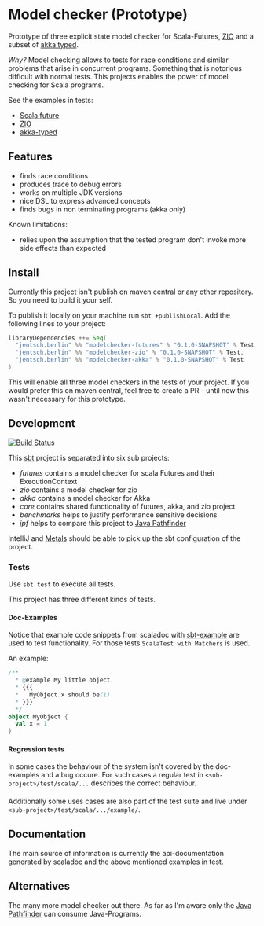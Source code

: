 # Model checker (Prototype)

Prototype of three explicit state model checker for Scala-Futures, [ZIO](https://zio.dev) and a subset of [akka typed](https://doc.akka.io/docs/akka/current/typed/index.html).

*Why?* Model checking allows to tests for race conditions and similar problems that arise in concurrent programs.
Something that is notorious difficult with normal tests.
This projects enables the power of model checking for Scala programs.

See the examples in tests:
* [Scala future](https://github.com/Jentsch/modelchecker/tree/master/futures/src/test/scala/berlin/jentsch/modelchecker/futures/example)
* [ZIO](https://github.com/Jentsch/modelchecker/tree/master/zio/src/test/scala/zio/modelchecker/example)
* [akka-typed](https://github.com/Jentsch/modelchecker/tree/master/akka/src/test/scala/berlin/jentsch/modelchecker/akka/example)

## Features

* finds race conditions
* produces trace to debug errors
* works on multiple JDK versions
* nice DSL to express advanced concepts
* finds bugs in non terminating programs (akka only)

Known limitations:

* relies upon the assumption that the tested program don't invoke more side effects than expected

## Install

Currently this project isn't publish on maven central or any other repository.
So you need to build it your self.

To publish it locally on your machine run `sbt +publishLocal`.
Add the following lines to your project:

```sbt
libraryDependencies ++= Seq(
  "jentsch.berlin" %% "modelchecker-futures" % "0.1.0-SNAPSHOT" % Test,
  "jentsch.berlin" %% "modelchecker-zio" % "0.1.0-SNAPSHOT" % Test,
  "jentsch.berlin" %% "modelchecker-akka" % "0.1.0-SNAPSHOT" % Test
)
```

This will enable all three model checkers in the tests of your project.
If you would prefer this on maven central, feel free to create a PR - until now this wasn't necessary for this prototype.

## Development

[![Build Status](https://travis-ci.org/Jentsch/modelchecker.svg?branch=master)](https://travis-ci.org/Jentsch/modelchecker)

This [sbt](https://www.scala-sbt.org/) project is separated into six sub projects:

* *futures* contains a model checker for scala Futures and their ExecutionContext
* *zio* contains a model checker for zio
* *akka* contains a model checker for Akka
* *core* contains shared functionality of futures, akka, and zio project
* *benchmarks* helps to justify performance sensitive decisions
* *jpf* helps to compare this project to [Java Pathfinder](https://github.com/javapathfinder/jpf-core)

IntelliJ and [Metals](https://scalameta.org/metals/) should be able to pick up the sbt configuration of the project.

### Tests

Use `sbt test` to execute all tests.

This project has three different kinds of tests.

#### Doc-Examples

Notice that example code snippets from scaladoc with [sbt-example](https://github.com/ThoughtWorksInc/sbt-example) are used to test functionality.
For those tests `ScalaTest with Matchers` is used.

An example:

```scala
/**
  * @example My little object. 
  * {{{
  *   MyObject.x should be(1)
  * }}}
  */
object MyObject {
  val x = 1
}
```

#### Regression tests

In some cases the behaviour of the system isn't covered by the doc-examples and a bug occure.
For such cases a regular test in `<sub-project>/test/scala/...` describes the correct behaviour.

####

Additionally some uses cases are also part of the test suite and live under `<sub-project>/test/scala/.../example/`.

## Documentation

The main source of information is currently the api-documentation generated by scaladoc and the above mentioned examples in test.

## Alternatives

The many more model checker out there.
As far as I'm aware only the [Java Pathfinder](https://github.com/javapathfinder/jpf-core) can consume Java-Programs.

